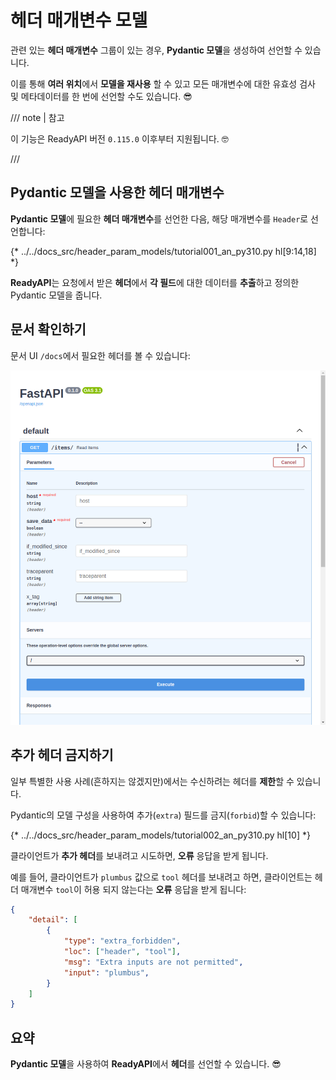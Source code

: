 # 헤더 매개변수 모델

관련 있는 **헤더 매개변수** 그룹이 있는 경우, **Pydantic 모델**을 생성하여 선언할 수 있습니다.

이를 통해 **여러 위치**에서 **모델을 재사용** 할 수 있고 모든 매개변수에 대한 유효성 검사 및 메타데이터를 한 번에 선언할 수도 있습니다. 😎

/// note | 참고

이 기능은 ReadyAPI 버전 `0.115.0` 이후부터 지원됩니다. 🤓

///

## Pydantic 모델을 사용한 헤더 매개변수

**Pydantic 모델**에 필요한 **헤더 매개변수**를 선언한 다음, 해당 매개변수를 `Header`로 선언합니다:

{* ../../docs_src/header_param_models/tutorial001_an_py310.py hl[9:14,18] *}

**ReadyAPI**는 요청에서 받은 **헤더**에서 **각 필드**에 대한 데이터를 **추출**하고 정의한 Pydantic 모델을 줍니다.

## 문서 확인하기

문서 UI `/docs`에서 필요한 헤더를 볼 수 있습니다:

<div class="screenshot">
<img src="/img/tutorial/header-param-models/image01.png">
</div>

## 추가 헤더 금지하기

일부 특별한 사용 사례(흔하지는 않겠지만)에서는 수신하려는 헤더를 **제한**할 수 있습니다.

Pydantic의 모델 구성을 사용하여 추가(`extra`) 필드를 금지(`forbid`)할 수 있습니다:

{* ../../docs_src/header_param_models/tutorial002_an_py310.py hl[10] *}

클라이언트가 **추가 헤더**를 보내려고 시도하면, **오류** 응답을 받게 됩니다.

예를 들어, 클라이언트가 `plumbus` 값으로 `tool` 헤더를 보내려고 하면, 클라이언트는 헤더 매개변수 `tool`이 허용 되지 않는다는 **오류** 응답을 받게 됩니다:

```json
{
    "detail": [
        {
            "type": "extra_forbidden",
            "loc": ["header", "tool"],
            "msg": "Extra inputs are not permitted",
            "input": "plumbus",
        }
    ]
}
```

## 요약

**Pydantic 모델**을 사용하여 **ReadyAPI**에서 **헤더**를 선언할 수 있습니다. 😎

